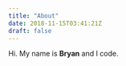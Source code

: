 ```yaml
---
title: "About"
date: 2018-11-15T03:41:21Z
draft: false
---
```


Hi. My name is **Bryan** and I code.


